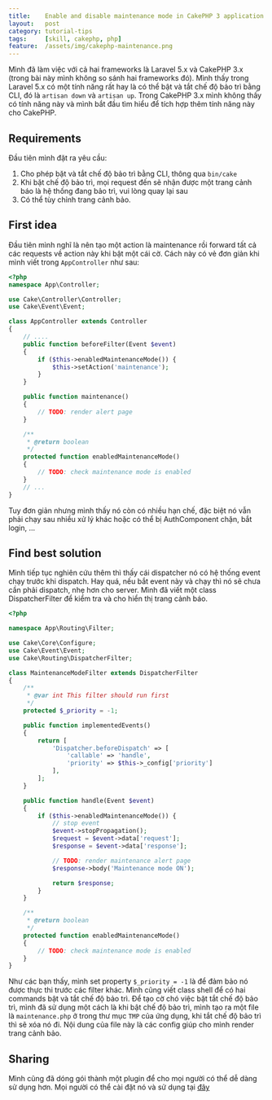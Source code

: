 ```yaml
---
title:    Enable and disable maintenance mode in CakePHP 3 application
layout:   post
category: tutorial-tips
tags:     [skill, cakephp, php]
feature:  /assets/img/cakephp-maintenance.png
---
```


Mình đã làm việc với cả hai frameworks là Laravel 5.x và CakePHP 3.x (trong bài này
mình không so sánh hai frameworks đó). Mình thấy trong Laravel 5.x có một tính năng
rất hay là có thể bật và tắt chế độ bảo trì bằng CLI, đó là `artisan down` và `artisan up`.
Trong CakePHP 3.x mình không thấy có tính năng này và mình bắt đầu tìm hiểu để
tích hợp thêm tính năng này cho CakePHP.

<!-- more -->

## Requirements

Đầu tiên mình đặt ra yêu cầu:

1. Cho phép bặt và tắt chế độ bảo trì bằng CLI, thông qua `bin/cake`
2. Khi bặt chế độ bảo trì, mọi request đến sẽ nhận được một trang cảnh báo là hệ thống đang bảo trì, vui lòng quay lại sau
3. Có thể tùy chỉnh trang cảnh bảo.

## First idea

Đầu tiên mình nghĩ là nên tạo một action là maintenance rồi forward tất cả các requests
về action này khi bật một cái cờ. Cách này có vẻ đơn giản khi mình viết trong `AppController` như sau:

```php
<?php
namespace App\Controller;

use Cake\Controller\Controller;
use Cake\Event\Event;

class AppController extends Controller
{
    // ....
    public function beforeFilter(Event $event)
    {
        if ($this->enabledMaintenanceMode()) {
            $this->setAction('maintenance');
        }
    }

    public function maintenance()
    {
        // TODO: render alert page
    }

    /**
     * @return boolean
     */
    protected function enabledMaintenanceMode()
    {
        // TODO: check maintenance mode is enabled
    }
    // ...
}
```

Tuy đơn giản nhưng mình thấy nó còn có nhiều hạn chế, đặc biệt nó vẫn phải chạy
sau nhiều xử lý khác hoặc có thể bị AuthComponent chặn, bắt login, ...

## Find best solution

Mình tiếp tục nghiên cứu thêm thì thấy cái dispatcher nó có hệ thống event
chạy trước khi dispatch. Hay quá, nếu bắt event này và chạy thì nó sẽ chưa cần phải dispatch,
nhẹ hơn cho server. Mình đã viết một class DispatcherFilter để kiểm tra và cho hiển thị trang cảnh báo.

```php
<?php

namespace App\Routing\Filter;

use Cake\Core\Configure;
use Cake\Event\Event;
use Cake\Routing\DispatcherFilter;

class MaintenanceModeFilter extends DispatcherFilter
{
    /**
     * @var int This filter should run first
     */
    protected $_priority = -1;

    public function implementedEvents()
    {
        return [
            'Dispatcher.beforeDispatch' => [
                'callable' => 'handle',
                'priority' => $this->_config['priority']
            ],
        ];
    }

    public function handle(Event $event)
    {
        if ($this->enabledMaintenanceMode()) {
            // stop event
            $event->stopPropagation();
            $request = $event->data['request'];
            $response = $event->data['response'];

            // TODO: render maintenance alert page
            $response->body('Maintenance mode ON');

            return $response;
        }
    }

    /**
     * @return boolean
     */
    protected function enabledMaintenanceMode()
    {
        // TODO: check maintenance mode is enabled
    }
}
```

Như các bạn thấy, mình set property `$_priority = -1` là để đảm bảo nó được thực thi
trước các filter khác. Mình cũng viết class shell để có hai commands bật và tắt
chế độ bảo trì. Để tạo cờ chó việc bặt tắt chế độ bảo trì, mình đã sử dụng một cách
là khi bật chế độ bảo trì, mình tạo ra một file là `maintenance.php` ở trong thư mục
`TMP` của ứng dụng, khi tắt chế độ bảo trì thì sẽ xóa nó đi. Nội dung của file này
là các config giúp cho mình render trang cảnh bảo.

## Sharing

Mình cũng đã dóng gói thành một plugin để cho mọi người có thể dễ dàng sử dụng hơn.
Mọi người có thể cài đặt nó và sử dụng tại [đây][plugin-url]

[plugin-url]:  https://github.com/lemonphp/cakeplugin-maintenance-mode.git
